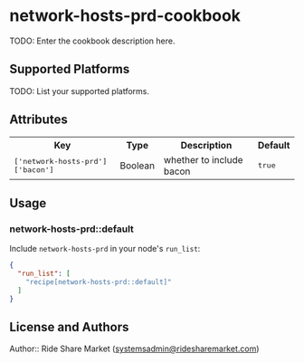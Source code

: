 # network-hosts-prd-cookbook

TODO: Enter the cookbook description here.

## Supported Platforms

TODO: List your supported platforms.

## Attributes

<table>
  <tr>
    <th>Key</th>
    <th>Type</th>
    <th>Description</th>
    <th>Default</th>
  </tr>
  <tr>
    <td><tt>['network-hosts-prd']['bacon']</tt></td>
    <td>Boolean</td>
    <td>whether to include bacon</td>
    <td><tt>true</tt></td>
  </tr>
</table>

## Usage

### network-hosts-prd::default

Include `network-hosts-prd` in your node's `run_list`:

```json
{
  "run_list": [
    "recipe[network-hosts-prd::default]"
  ]
}
```

## License and Authors

Author:: Ride Share Market (<systemsadmin@ridesharemarket.com>)
